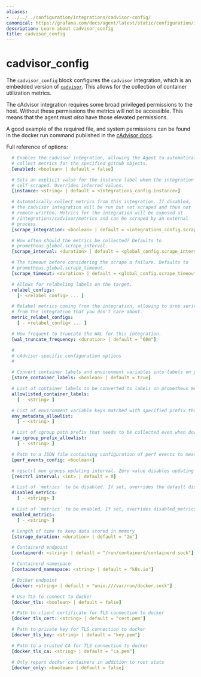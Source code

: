 ```yaml
---
aliases:
- ../../../configuration/integrations/cadvisor-config/
canonical: https://grafana.com/docs/agent/latest/static/configuration/integrations/cadvisor-config/
description: Learn about cadvisor_config
title: cadvisor_config
---
```


# cadvisor_config

The `cadvisor_config` block configures the `cadvisor` integration,
which is an embedded version of
[`cadvisor`](https://github.com/google/cadvisor). This allows for the collection of container utilization metrics.

The cAdvisor integration requires some broad privileged permissions to the host. Without these permissions the metrics will not be accessible. This means that the agent must *also* have those elevated permissions.

A good example of the required file, and system permissions can be found in the docker run command published in the [cAdvisor docs](https://github.com/google/cadvisor#quick-start-running-cadvisor-in-a-docker-container).

Full reference of options:

```yaml
  # Enables the cadvisor integration, allowing the Agent to automatically
  # collect metrics for the specified github objects.
  [enabled: <boolean> | default = false]

  # Sets an explicit value for the instance label when the integration is
  # self-scraped. Overrides inferred values.
  [instance: <string> | default = <integrations_config.instance>]

  # Automatically collect metrics from this integration. If disabled,
  # the cadvisor integration will be run but not scraped and thus not
  # remote-written. Metrics for the integration will be exposed at
  # /integrations/cadvisor/metrics and can be scraped by an external
  # process.
  [scrape_integration: <boolean> | default = <integrations_config.scrape_integrations>]

  # How often should the metrics be collected? Defaults to
  # prometheus.global.scrape_interval.
  [scrape_interval: <duration> | default = <global_config.scrape_interval>]

  # The timeout before considering the scrape a failure. Defaults to
  # prometheus.global.scrape_timeout.
  [scrape_timeout: <duration> | default = <global_config.scrape_timeout>]

  # Allows for relabeling labels on the target.
  relabel_configs:
    [- <relabel_config> ... ]

  # Relabel metrics coming from the integration, allowing to drop series
  # from the integration that you don't care about.
  metric_relabel_configs:
    [ - <relabel_config> ... ]

  # How frequent to truncate the WAL for this integration.
  [wal_truncate_frequency: <duration> | default = "60m"]

  #
  # cAdvisor-specific configuration options
  #

  # Convert container labels and environment variables into labels on prometheus metrics for each container. If false, then only metrics exported are container name, first alias, and image name.
  [store_container_labels: <boolean> | default = true]

  # List of container labels to be converted to labels on prometheus metrics for each container. store_container_labels must be set to false for this to take effect.
  allowlisted_container_labels:
    [ - <string> ]

  # List of environment variable keys matched with specified prefix that needs to be collected for containers, only support containerd and docker runtime for now.
  env_metadata_allowlist:
    [ - <string> ]

  # List of cgroup path prefix that needs to be collected even when docker_only is specified.
  raw_cgroup_prefix_allowlist:
    [ - <string> ]

  # Path to a JSON file containing configuration of perf events to measure. Empty value disabled perf events measuring.
  [perf_events_config: <boolean>]

  # resctrl mon groups updating interval. Zero value disables updating mon groups.
  [resctrl_interval: <int> | default = 0]

  # List of `metrics` to be disabled. If set, overrides the default disabled metrics.
  disabled_metrics:
    [ - <string> ]

  # List of `metrics` to be enabled. If set, overrides disabled_metrics
  enabled_metrics:
    [ - <string> ]

  # Length of time to keep data stored in memory
  [storage_duration: <duration> | default = "2m"]

  # Containerd endpoint
  [containerd: <string> | default = "/run/containerd/containerd.sock"]

  # Containerd namespace
  [containerd_namespace: <string> | default = "k8s.io"]

  # Docker endpoint
  [docker: <string> | default = "unix:///var/run/docker.sock"]

  # Use TLS to connect to docker
  [docker_tls: <boolean> | default = false]

  # Path to client certificate for TLS connection to docker
  [docker_tls_cert: <string> | default = "cert.pem"]

  # Path to private key for TLS connection to docker
  [docker_tls_key: <string> | default = "key.pem"]

  # Path to a trusted CA for TLS connection to docker
  [docker_tls_ca: <string> | default = "ca.pem"]

  # Only report docker containers in addition to root stats
  [docker_only: <boolean> | default = false]
```
